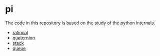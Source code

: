 # pi

The code in this repository is based on the study of the python internals.

- [rational](https://github.com/gaoxinge/pi/tree/master/pi/rational)
- [quaternion](https://github.com/gaoxinge/pi/tree/master/pi/quaternion)
- [stack](https://github.com/gaoxinge/pi/tree/master/pi/stack)
- [queue](https://github.com/gaoxinge/pi/tree/master/pi/queue)